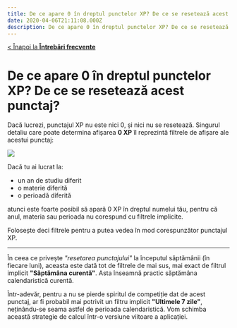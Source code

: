 ```yaml
---
title: De ce apare 0 în dreptul punctelor XP? De ce se resetează acest punctaj?
date: 2020-04-06T21:11:08.000Z
description: De ce apare 0 în dreptul punctelor XP? De ce se resetează acest punctaj?
---
```

[< Înapoi la **Întrebări frecvente**](/intrebari-frecvente/)

# De ce apare 0 în dreptul punctelor XP? De ce se resetează acest punctaj?

Dacă lucrezi, punctajul XP nu este nici 0, și nici nu se resetează. Singurul detaliu care poate determina afișarea **0 XP** îl reprezintă filtrele de afișare ale acestui punctaj:

![](/img/Screenshot_23.jpg)

Dacă tu ai lucrat la:

* un an de studiu diferit
* o materie diferită
* o perioadă diferită

atunci este foarte posibil să apară 0 XP în dreptul numelui tău, pentru că anul, materia sau perioada nu corespund cu filtrele implicite.

Folosește deci filtrele pentru a putea vedea în mod corespunzător punctajul XP.

- - -

În ceea ce privește *"resetarea punctajului"* la începutul săptămânii (în fiecare luni), aceasta este dată tot de filtrele de mai sus, mai exact de filtrul implicit **"Săptămâna curentă"**. Asta înseamnă practic săptămâna calendaristică curentă.

Într-adevăr, pentru a nu se pierde spiritul de competiție dat de acest punctaj, ar fi probabil mai potrivit un filtru implicit **"Ultimele 7 zile"**, neținându-se seama astfel de perioada calendaristică. Vom schimba această strategie de calcul într-o versiune viitoare a aplicației.